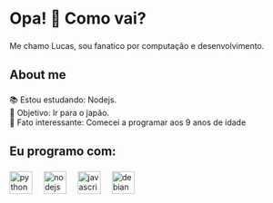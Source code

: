 <h1 align="left">Opa! 👋 Como vai?</h1>

###

<p align="left">Me chamo Lucas, sou fanatico por computação e desenvolvimento.</p>

###

<h2 align="left">About me</h2>

###

<p align="left">📚 Estou estudando: Nodejs.<br>🎯 Objetivo: Ir para o japão. <br>🎲 Fato interessante: Comecei a programar aos 9 anos de idade</p>

###

<h2 align="left">Eu programo com:</h2>

###

<div align="left">
  <img src="https://cdn.jsdelivr.net/gh/devicons/devicon/icons/python/python-original.svg" height="40" alt="python logo"  />
  <img width="12" />
  <img src="https://cdn.jsdelivr.net/gh/devicons/devicon/icons/nodejs/nodejs-original.svg" height="40" alt="nodejs logo"  />
  <img width="12" />
  <img src="https://cdn.jsdelivr.net/gh/devicons/devicon/icons/javascript/javascript-original.svg" height="40" alt="javascript logo"  />
  <img width="12" />
  <img src="https://cdn.jsdelivr.net/gh/devicons/devicon/icons/debian/debian-original.svg" height="40" alt="debian logo"  />
</div>

###
